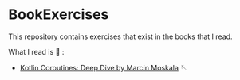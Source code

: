 # BookExercises
This repository contains exercises that exist in the books that I read.

What I read is :crystal_ball:	:

 - [Kotlin Coroutines: Deep Dive by Marcin Moskala](https://kt.academy/book/coroutines) :sewing_needle:
